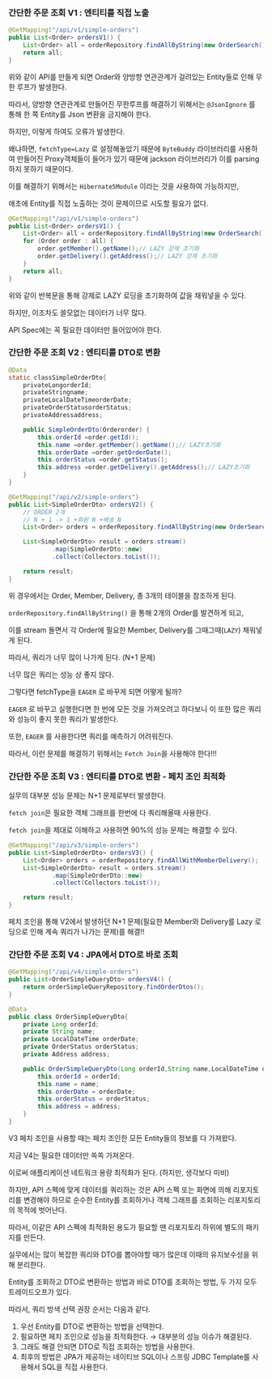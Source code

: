 ### 간단한 주문 조회 V1 : 엔티티를 직접 노출

```java
@GetMapping("/api/v1/simple-orders")
public List<Order> ordersV1() {
    List<Order> all = orderRepository.findAllByString(new OrderSearch());
    return all;
}
```

위와 같이 API를 만들게 되면 Order와 양방향 연관관계가 걸려있는 Entity들로 인해 무한 루프가 발생한다.

따라서, 양방향 연관관계로 만들어진 무한루프를 해결하기 위해서는 `@JsonIgnore` 를 통해 한 쪽 Entity를 Json 변환을 금지해야 한다.

하지만, 이렇게 하여도 오류가 발생한다.

왜냐하면, `fetchType=Lazy` 로 설정해놓았기 때문에 `ByteBuddy` 라이브러리를 사용하여 만들어진 Proxy객체들이 들어가 있기 때문에 jackson 라이브러리가 이를 parsing하지 못하기 때문이다.

이를 해결하기 위해서는 `Hibernate5Module` 이라는 것을 사용하여 가능하지만,

애초에 Entity를 직접 노출하는 것이 문제이므로 시도할 필요가 없다.

```java
@GetMapping("/api/v1/simple-orders")
public List<Order> ordersV1() {
    List<Order> all = orderRepository.findAllByString(new OrderSearch());
    for (Order order : all) {
        order.getMember().getName();// LAZY 강제 초기화
        order.getDelivery().getAddress();// LAZY 강제 초기화
    }
    return all;
}
```

위와 같이 반복문을 통해 강제로 LAZY 로딩을 초기화하여 값을 채워넣을 수 있다.

하지만, 이조차도 쓸모없는 데이터가 너무 많다.

API Spec에는 꼭 필요한 데이터만 들어있어야 한다.

### 간단한 주문 조회 V2 : 엔티티를 DTO로 변환

```java
@Data
static classSimpleOrderDto{
    privateLongorderId;
    privateStringname;
    privateLocalDateTimeorderDate;
    privateOrderStatusorderStatus;
    privateAddressaddress;

    public SimpleOrderDto(Orderorder) {
        this.orderId =order.getId();
        this.name =order.getMember().getName();// LAZY초기화
        this.orderDate =order.getOrderDate();
        this.orderStatus =order.getStatus();
        this.address =order.getDelivery().getAddress();// LAZY초기화
    }
}
```

```java
@GetMapping("/api/v2/simple-orders")
public List<SimpleOrderDto> ordersV2() {
    // ORDER 2개
    // N + 1 -> 1 +회원 N +배송 N
    List<Order> orders = orderRepository.findAllByString(new OrderSearch());

    List<SimpleOrderDto> result = orders.stream()
            .map(SimpleOrderDto::new)
            .collect(Collectors.toList());

    return result;
}
```

위 경우에서는 Order, Member, Delivery, 총 3개의 테이블을 참조하게 된다.

`orderRepository.findAllByString()` 을 통해 2개의 Order를 발견하게 되고,

이를 stream 돌면서 각 Order에 필요한 Member, Delivery를 그때그때(`LAZY`) 채워넣게 된다.

따라서, 쿼리가 너무 많이 나가게 된다. (N+1 문제)

너무 많은 쿼리는 성능 상 좋지 않다.

그렇다면 fetchType을 `EAGER` 로 바꾸게 되면 어떻게 될까?

`EAGER` 로 바꾸고 실행한다면 한 번에 모든 것을 가져오려고 하다보니 이 또한 많은 쿼리와 성능이 좋지 못한 쿼리가 발생한다.

또한, `EAGER` 를 사용한다면 쿼리를 예측하기 어려워진다.

따라서, 이런 문제를 해결하기 위해서는 `Fetch Join`을 사용해야 한다!!!

### 간단한 주문 조회 V3 : 엔티티를 DTO로 변환 - 페치 조인 최적화

실무의 대부분 성능 문제는 N+1 문제로부터 발생한다.

`fetch join`은 필요한 객체 그래프를 한번에 다 쿼리해올때 사용한다.

`fetch join`을 제대로 이해하고 사용하면 90%의 성능 문제는 해결할 수 있다.

```java
@GetMapping("/api/v3/simple-orders")
public List<SimpleOrderDto> ordersV3() {
    List<Order> orders = orderRepository.findAllWithMemberDelivery();
    List<SimpleOrderDto> result = orders.stream()
            .map(SimpleOrderDto::new)
            .collect(Collectors.toList());

    return result;
}
```

페치 조인을 통해 V2에서 발생하던 N+1 문제(필요한 Member와 Delivery를 Lazy 로딩으로 인해 계속 쿼리가 나가는 문제)를 해결!!

### 간단한 주문 조회 V4 : JPA에서 DTO로 바로 조회

```java
@GetMapping("/api/v4/simple-orders")
public List<OrderSimpleQueryDto> ordersV4() {
    return orderSimpleQueryRepository.findOrderDtos();
}
```

```java
@Data
public class OrderSimpleQueryDto{
    private Long orderId;
    private String name;
    private LocalDateTime orderDate;
    private OrderStatus orderStatus;
    private Address address;

    public OrderSimpleQueryDto(Long orderId,String name,LocalDateTime orderDate,OrderStatus orderStatus,Address address) {
        this.orderId = orderId;
        this.name = name;
        this.orderDate = orderDate;
        this.orderStatus = orderStatus;
        this.address = address;
    }
}
```

V3 페치 조인을 사용할 때는 페치 조인한 모든 Entity들의 정보를 다 가져왔다.

지금 V4는 필요한 데이터만 쏙쏙 가져온다.

이로써 애플리케이션 네트워크 용량 최적화가 된다. (하지만, 생각보다 미비)

하지만, API 스펙에 맞게 데이터를 쿼리하는 것은 API 스펙 또는 화면에 의해 리포지토리를 변경해야 하므로 순수한 Entity를 조회하거나 객체 그래프를 조회하는 리포지토리의 목적에 벗어난다.

따라서, 이같은 API 스펙에 최적화된 용도가 필요할 땐 리포지토리 하위에 별도의 패키지를 만든다.

실무에서는 많이 복잡한 쿼리와 DTO를 뽑아야할 때가 많은데 이때의 유지보수성을 위해 분리한다.

Entity를 조회하고 DTO로 변환하는 방법과 바로 DTO를 조회하는 방법, 두 가지 모두 트레이드오프가 있다.

따라서, 쿼리 방색 선택 권장 순서는 다음과 같다.

1. 우선 Entity를 DTO로 변환하는 방법을 선택한다.
2. 필요하면 페치 조인으로 성능을 최적화한다. → 대부분의 성능 이슈가 해결된다.
3. 그래도 해결 안되면 DTO로 직접 조회하는 방법을 사용한다.
4. 최후의 방법은 JPA가 제공하는 네이티브 SQL이나 스프링 JDBC Template를 사용해서 SQL을 직접 사용한다.
